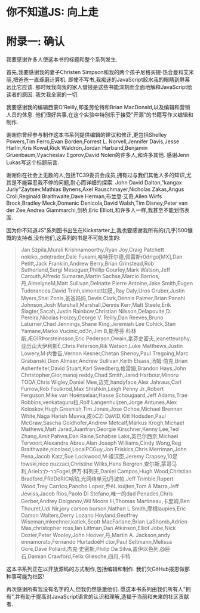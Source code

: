 
# 你不知道JS: 向上走

# 附录一: 确认

我要感谢许多人使这本书的标题和整个系列发生. 

首先,我要感谢我的妻子Christen Simpson和我的两个孩子尼格买提·热合曼和艾米丽,把爸爸一直琢磨计算机. 即使不写书,我痴迷的JavaScript胶水我的眼睛到屏幕远比它应该. 那时候我向我的家人借钱是这些书能深刻而全面地解释JavaScript给读者的原因. 我欠我全家的一切. 

我要感谢我的编辑西蒙O'Reilly,即圣劳伦特和Brian MacDonald,以及编辑和营销人员的休息. 他们很好共事,在这个实验中特别乐于接受"开源"的书籍写作ㄡ编辑和制作. 

谢谢你曾经参与制作这本书系列提供编辑的建议和修正,更包括Shelley Powers,Tim Ferro,Evan Borden,Forrest L. Norvell,Jennifer Davis,Jesse Harlin,Kris Kowal,Rick Waldron,Jordan Harband,Benjamin Gruenbaum,Vyacheslav Egorov,David Nolen的许多人,和许多其他. 感谢Jenn Lukas写这个标题前言. 

谢谢你在社会上无数的人,包括TC39委员会成员,拥有过与我们其他人多的知识,尤其是不能容忍我不停的问题,耐心而详细的探索. John David Dalton,"kangax Juriy"Zaytsev,Mathias Bynens,Axel Rauschmayer,Nicholas Zakas,Angus Croll,Reginald Braithwaite,Dave Herman,布兰登·艾奇,Allen Wirfs Brock,Bradley Meck,Domenic Denicola,David Walsh,Tim Disney,Peter van der Zee,Andrea Giammarchi,剑桥,Eric Elliott,和许多人一样,我甚至不能划伤表面. 

因为你不知道JS"系列图书出生在Kickstarter上,我也要感谢我所有的(几乎)500慷慨的支持者,没有他们,这系列的书是不可能发生的: 

> Jan Szpila,Murali Krishnamoorthy,Ryan Joy,Craig Patchett nokiko,,pdqtrader,Dale Fukami,哈特菲尔德,佩雷斯r0drigo[MX],Dan Petitt,Jack Franklin,Andrew Berry,Brian Grinstead,Rob Sutherland,Sergi Meseguer,Phillip Gourley,Mark Watson,Jeff Carouth,Alfredo Sumaran,Martin Sachse,Marcio Barrios,丹,AimelyneM,Matt Sullivan,Delnatte Pierre Antoine,Jake Smith,Eugen Tudorancea,David Trinh,simonstl虹膜,,Ray Daly,Uros Gruber,Justin Myers,Shai Zonis,爸爸妈妈,Devin Clark,Dennis Palmer,Brian Panahi Johnson,Josh Marshall,Marshall,Dennis Kerr,Matt Steele,Erik Slagter,Sacah,Justin Rainbow,Christian Nilsson,Delapouite,D. Pereira,Nicolas Hoizey,George V. Reilly,Dan Reeves,Bruno Laturner,Chad Jennings,Shane King,Jeremiah Lee Cohick,Stan Yamane,Marko Vucinic,od3n,Jim B,斯蒂芬·科林斯,ÆGIRÞorsteinsson,Eric Pederson,Owain,拿芬史密夫,jeanetteurphy,亚历山大伊利斯É,Chris Peterson,Rik Watson,Luke Matthews,Justin Lowery,M·内鲁臣,Vernon Kesner,Chetan Shenoy,Paul Tregoing,Marc Grabanski,Dion Almaer,Andrew Sullivan,Keith Elsass,汤姆·伯克,Brian Ashenfelter,David Stuart,Karl Swedberg,格雷姆,Brandon Hays,John Christopher,Gior,manoj reddy,Chad Smith,Jared Harbour,Minoru TODA,Chris Wigley,Daniel Mee,迈克,handyface,Alex Jahraus,Carl Furrow,Rob Foulkrod,Max Shishkin,Leigh Penny Jr.,Robert Ferguson,Mike van Hoenselaar,Hasse Schougaard,Jeff Adams,Trae Robbins,venkataguru拉,Rolf Langenhuijzen,Jorge Antunes,Alex Koloskov,Hugh Greenish,Tim Jones,Jose Ochoa,Michael Brennan White,Naga Harish Muvva,皮óCZI DáVID,Kitt Hodsden,Paul McGraw,Sascha Goldhofer,Andrew Metcalf,Markus Krogh,Michael Mathews,Matt Jared,Juanfran,Georgie Kirschner,Kenny Lee,Ted Zhang,Amit Pahwa,Dan Raine,Schabse Laks,英巴尔西奈,Michael Tervoort,Alexandre Abreu,Alan Joseph Williams,Cindy Wong,Reg Braithwaite,nicolasd,LocalPCGuy,Jon Friskics,Chris Merriman,John Pena,Jacob Katz,Sue Lockwood,M·祖汉臣,Jeremy Crapsey,10足łowski,nico nuzzaci,Christine Wilks,Hans Bergren,查尔斯,蒙哥马利,Arielבר-לבבFogel,伊万·科列夫,Daniel Campos,Hugh Wood,Christian Bradford,FRéDéRIC哈珀,光网络单元ţ丹波帕,Jeff Trimble,Rupert Wood,Trey Carrico,Pancho Lopez,乔ëL kuijten,Tom A Marra,Jeff Jewiss,Jacob Rios,Paolo Di Stefano,唯一的dad Penades,Chris Gerber,Andrey Dolganov,Wil Moore III,Thomas Martineau,卡里姆,Ben Thouret,Udi Nir,jory carson burson,Nathan L Smith,摩根laupies,Eric Damon Walters,Derry Lozano Hoyland,Geoffrey Wiseman,mkeehner,katiek,Scott MacFarlane,Brian LaShomb,Adrien Mas,christopher ross,Ian Littman,Dan Atkinson,Elliot Jobe,Nick Dozier,Peter Wooley,John Hoover,丹,Martin A. Jackson,andy ennamorato,Fernando HurtadoéH ctor,Paul Seltmann,Melissa Gore,Dave Pollard,杰克·史密斯,Philip Da Silva,盖伊以色列,@巨石,Damian Crawford,Felix Gliesche,四月,卡特

这本书系列正在以开放源码的方式制作,包括编辑和制作. 我们欠GitHub报恩做那种事可能为社区!

再次感谢所有我没有名字的人,但我仍然感激他们. 愿这本书系列由我们所有人"拥有",并有助于提高对JavaScript语言的认识和理解,造福于当前和未来的社区贡献者. 
